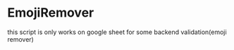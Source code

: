 # EmojiRemover
this script is only works on google sheet for some backend validation(emoji remover)
